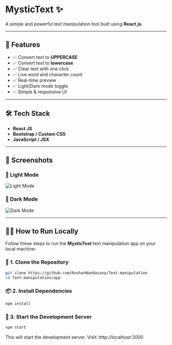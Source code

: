 # MysticText ✨

A simple and powerful text manipulation tool built using **React.js**.

---

## 🚀 Features

- ✅ Convert text to **UPPERCASE**
- ✅ Convert text to **lowercase**
- ✅ Clear text with one click
- ✅ Live word and character count
- ✅ Real-time preview
- ✅ Light/Dark mode toggle
- ✅ Simple & responsive UI

---

## 🛠️ Tech Stack

- **React JS**
- **Bootstrap / Custom CSS**
- **JavaScript / JSX**

---

## 📸 Screenshots

### 🔆 Light Mode  
![Light Mode](https://github.com/user-attachments/assets/acc109e3-3a4e-494c-9b47-54f60c26ba72)

### 🌙 Dark Mode  
![Dark Mode](https://github.com/user-attachments/assets/5b9b47d2-7be7-41e4-a110-41caa213f22c)

---

## 🧑‍💻 How to Run Locally

Follow these steps to run the **MysticText** text manipulation app on your local machine:

### 📁 1. Clone the Repository
```bash
git clone https://github.com/RoshanNandasana/Text-manipulation
cd Text-manipulation/app
```
### 📦 2. Install Dependencies
```bash
npm install
```
### 🚀 3. Start the Development Server
```bash
npm start
```
This will start the development server.
Visit: http://localhost:3000

